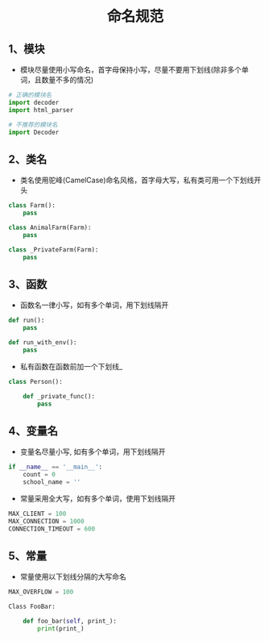  <center>
     <h1>命名规范</h1>
 </center>



## 1、模块

- 模块尽量使用小写命名，首字母保持小写，尽量不要用下划线(除非多个单词，且数量不多的情况)

```python
# 正确的模块名
import decoder
import html_parser

# 不推荐的模块名
import Decoder
```



## 2、类名

- 类名使用驼峰(CamelCase)命名风格，首字母大写，私有类可用一个下划线开头



```python
class Farm():
    pass

class AnimalFarm(Farm):
    pass

class _PrivateFarm(Farm):
    pass
```



## 3、函数

- 函数名一律小写，如有多个单词，用下划线隔开

```python
def run():
    pass

def run_with_env():
    pass
```



- 私有函数在函数前加一个下划线_



```python
class Person():

    def _private_func():
        pass
```



## 4、变量名

- 变量名尽量小写, 如有多个单词，用下划线隔开

```python
if __name__ == '__main__':
    count = 0
    school_name = ''
```



- 常量采用全大写，如有多个单词，使用下划线隔开

```python
MAX_CLIENT = 100
MAX_CONNECTION = 1000
CONNECTION_TIMEOUT = 600
```



## 5、常量

- 常量使用以下划线分隔的大写命名



```python
MAX_OVERFLOW = 100

Class FooBar:

    def foo_bar(self, print_):
        print(print_)
```